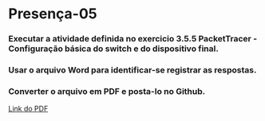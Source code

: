 # Presença-05

### Executar a atividade definida no exercicio 3.5.5 PacketTracer - Configuração básica do switch e do dispositivo final. 
### Usar o arquivo Word para identificar-se registrar as respostas. 
### Converter o arquivo em PDF e posta-lo no Github.

[Link do PDF]()
